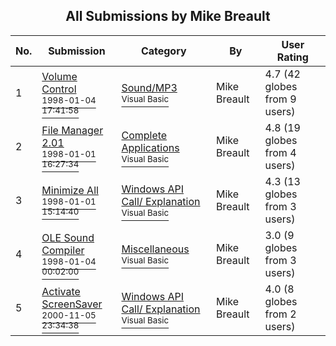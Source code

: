 ﻿<div align="center">

## All Submissions by Mike Breault

</div>

No.  | Submission | Category | By   | User Rating
---- | ---------- | -------- | ---- | -----------
1 | [Volume Control<br /><sup>1998-01-04 17:41:58</sup>](https://github.com/Planet-Source-Code/mike-breault-volume-control__1-14978) | [Sound/MP3<br /><sup>Visual Basic</sup>](../ByCategory/sound-mp3__1-45.md) | Mike Breault | 4.7 (42 globes from 9 users)
2 | [File Manager 2\.01<br /><sup>1998-01-01 16:27:34</sup>](https://github.com/Planet-Source-Code/mike-breault-file-manager-2-01__1-22514) | [Complete Applications<br /><sup>Visual Basic</sup>](../ByCategory/complete-applications__1-27.md) | Mike Breault | 4.8 (19 globes from 4 users)
3 | [Minimize All<br /><sup>1998-01-01 15:14:40</sup>](https://github.com/Planet-Source-Code/mike-breault-minimize-all__1-21280) | [Windows API Call/ Explanation<br /><sup>Visual Basic</sup>](../ByCategory/windows-api-call-explanation__1-39.md) | Mike Breault | 4.3 (13 globes from 3 users)
4 | [OLE Sound Compiler<br /><sup>1998-01-04 00:02:00</sup>](https://github.com/Planet-Source-Code/mike-breault-ole-sound-compiler__1-14956) | [Miscellaneous<br /><sup>Visual Basic</sup>](../ByCategory/miscellaneous__1-1.md) | Mike Breault | 3.0 (9 globes from 3 users)
5 | [Activate ScreenSaver<br /><sup>2000-11-05 23:34:38</sup>](https://github.com/Planet-Source-Code/mike-breault-activate-screensaver__1-21308) | [Windows API Call/ Explanation<br /><sup>Visual Basic</sup>](../ByCategory/windows-api-call-explanation__1-39.md) | Mike Breault | 4.0 (8 globes from 2 users)
